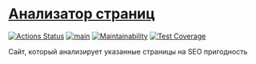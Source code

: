# [Анализатор страниц](https://java-project-72-w8lq.onrender.com/)
[![Actions Status](https://github.com/dmanufriev/java-project-72/actions/workflows/hexlet-check.yml/badge.svg)](https://github.com/dmanufriev/java-project-72/actions)
[![main](https://github.com/dmanufriev/java-project-72/actions/workflows/main.yml/badge.svg)](https://github.com/dmanufriev/java-project-72/actions/workflows/main.yml)
[![Maintainability](https://api.codeclimate.com/v1/badges/dd9a305d6dc87c51f23a/maintainability)](https://codeclimate.com/github/dmanufriev/java-project-72/maintainability)
[![Test Coverage](https://api.codeclimate.com/v1/badges/dd9a305d6dc87c51f23a/test_coverage)](https://codeclimate.com/github/dmanufriev/java-project-72/test_coverage)

Сайт, который анализирует указанные страницы на SEO пригодность

